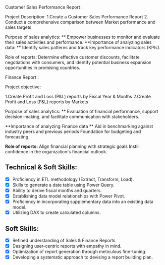 Customer Sales Performance Report :


Project Description:
1.Create a Customer Sales Performance Report
2. Conduct a comprehensive comparison between Market performance and sales targets

Purpose of sales analytics:
** Empower businesses to monitor and evaluate their sales activities and performance.
**Importance of analyzing sales data:
** Identify sales patterns and track key performance indicators (KPIs).

Role of reports:
Determine effective customer discounts, facilitate negotiations with consumers, and identify potential business expansion opportunities in promising countries.

Finance Report :

Project objective: 

1.Create Profit and Loss (P&L) reports by Fiscal Year & Months
2.Create Profit and Loss (P&L) reports by Markets

Purpose of sales analytics:
** Evaluation of financial performance, support decision-making, and facilitate communication with stakeholders.

**Importance of analyzing Finance data
** Aid in benchmarking against industry peers and previous periods Foundation for budgeting and forecasting.

**Role of reports:** Align financial planning with strategic goals Instill confidence in the organization's financial outlook.


## Technical & Soft Skills:
- [x]	Proficiency in ETL methodology (Extract, Transform, Load).
- [x]	Skills to generate a date table using Power Query.
- [x]	Ability to derive fiscal months and quarters.
- [x]	Establishing data model relationships with Power Pivot.
- [x]	Proficiency in incorporating supplementary data into an existing data model.
- [x]	Utilizing DAX to create calculated columns.

## Soft Skills:
- [x]	Refined understanding of Sales & Finance Reports
- [x]	Designing user-centric reports with empathy in mind.
- [x]	Optimization of report generation through meticulous fine-tuning.
- [x]	Developing a systematic approach to devising a report building plan.
